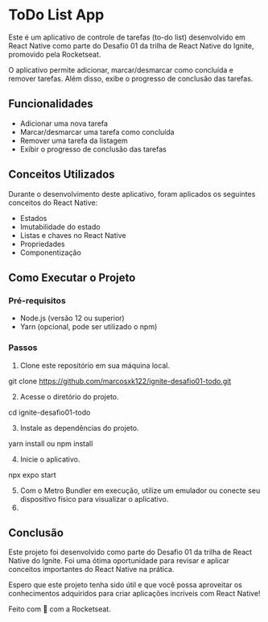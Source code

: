# ToDo List App

Este é um aplicativo de controle de tarefas (to-do list) desenvolvido em React Native como parte do Desafio 01 da trilha de React Native do Ignite, promovido pela Rocketseat.

O aplicativo permite adicionar, marcar/desmarcar como concluída e remover tarefas. Além disso, exibe o progresso de conclusão das tarefas.

## Funcionalidades

- Adicionar uma nova tarefa
- Marcar/desmarcar uma tarefa como concluída
- Remover uma tarefa da listagem
- Exibir o progresso de conclusão das tarefas

## Conceitos Utilizados

Durante o desenvolvimento deste aplicativo, foram aplicados os seguintes conceitos do React Native:

- Estados
- Imutabilidade do estado
- Listas e chaves no React Native
- Propriedades
- Componentização

## Como Executar o Projeto

### Pré-requisitos

- Node.js (versão 12 ou superior)
- Yarn (opcional, pode ser utilizado o npm)

### Passos

1. Clone este repositório em sua máquina local.

git clone https://github.com/marcosxk122/ignite-desafio01-todo.git

2. Acesse o diretório do projeto.

cd ignite-desafio01-todo

3. Instale as dependências do projeto.

yarn install ou npm install


4. Inicie o aplicativo.

npx expo start


5. Com o Metro Bundler em execução, utilize um emulador ou conecte seu dispositivo físico para visualizar o aplicativo.
6. 

## Conclusão

Este projeto foi desenvolvido como parte do Desafio 01 da trilha de React Native do Ignite. Foi uma ótima oportunidade para revisar e aplicar conceitos importantes do React Native na prática.

Espero que este projeto tenha sido útil e que você possa aproveitar os conhecimentos adquiridos para criar aplicações incríveis com React Native!

Feito com 💜 com a Rocketseat.
